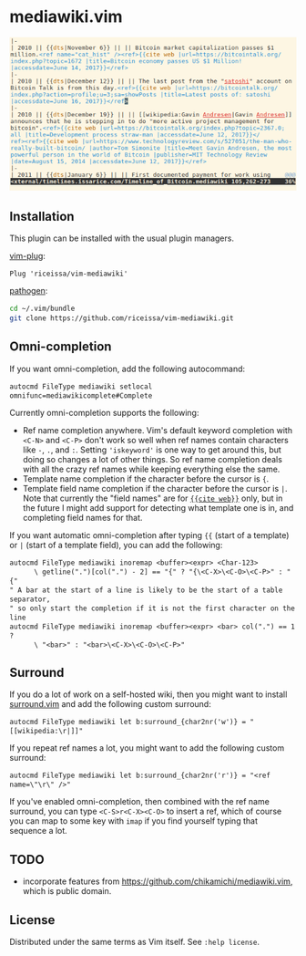 # mediawiki.vim

![](https://raw.githubusercontent.com/riceissa/vim-mediawiki/gh-pages/actionshot.gif)

## Installation

This plugin can be installed with the usual plugin managers.

[vim-plug](https://github.com/junegunn/vim-plug):

```vim
Plug 'riceissa/vim-mediawiki'
```

[pathogen](https://github.com/tpope/vim-pathogen):

```bash
cd ~/.vim/bundle
git clone https://github.com/riceissa/vim-mediawiki.git
```

## Omni-completion

If you want omni-completion, add the following autocommand:

```vim
autocmd FileType mediawiki setlocal omnifunc=mediawikicomplete#Complete
```

Currently omni-completion supports the following:

* Ref name completion anywhere. Vim's default keyword completion with `<C-N>`
  and `<C-P>` don't work so well when ref names contain characters like `-`,
  `.`, and `:`. Setting `'iskeyword'` is one way to get around this, but doing
  so changes a lot of other things. So ref name completion deals with all the
  crazy ref names while keeping everything else the same.
* Template name completion if the character before the cursor is `{`.
* Template field name completion if the character before the cursor is `|`.
  Note that currently the "field names" are for [`{{cite web}}`][citeweb] only,
  but in the future I might add support for detecting what template one is in,
  and completing field names for that.

If you want automatic omni-completion after typing `{{` (start of a template)
or `|` (start of a template field), you can add the following:

```vim
autocmd FileType mediawiki inoremap <buffer><expr> <Char-123>
      \ getline(".")[col(".") - 2] == "{" ? "{\<C-X>\<C-O>\<C-P>" : "{"
" A bar at the start of a line is likely to be the start of a table separator,
" so only start the completion if it is not the first character on the line
autocmd FileType mediawiki inoremap <buffer><expr> <bar> col(".") == 1 ?
      \ "<bar>" : "<bar>\<C-X>\<C-O>\<C-P>"
```

## Surround

If you do a lot of work on a self-hosted wiki, then you might want to install
[surround.vim](https://github.com/tpope/vim-surround) and add the following
custom surround:

```vim
autocmd FileType mediawiki let b:surround_{char2nr('w')} = "[[wikipedia:\r|]]"
```

If you repeat ref names a lot, you might want to add the following custom
surround:

```vim
autocmd FileType mediawiki let b:surround_{char2nr('r')} = "<ref name=\"\r\" />"
```

If you've enabled omni-completion, then combined with the ref name surround,
you can type `<C-S>r<C-X><C-O>` to insert a ref, which of course you can map to
some key with `imap` if you find yourself typing that sequence a lot.

## TODO

- incorporate features from <https://github.com/chikamichi/mediawiki.vim>, which
  is public domain.

## License

Distributed under the same terms as Vim itself. See `:help license`.

[citeweb]: https://en.wikipedia.org/wiki/Template:Cite_web
